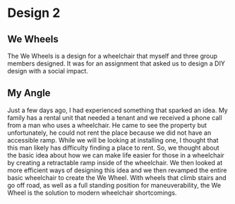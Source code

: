 # Design 2
## We Wheels

The We Wheels is a design for a wheelchair that myself and three group members designed. It was for an assignment that asked us to design a DIY design with a social impact.

## My Angle

Just a few days ago, I had experienced something that sparked an idea. My family has a rental unit that needed a tenant and we received a phone call from a man who uses a wheelchair. He came to see the property but unfortunately, he could not rent the place because we did not have an accessible ramp. While we will be looking at installing one, I thought that this man likely has difficulty finding a place to rent. So, we thought about the basic idea about how we can make life easier for those in a wheelchair by creating a retractable ramp inside of the wheelchair. We then looked at more efficient ways of designing this idea and we then revamped the entire basic wheelchair to create the We Wheel. With wheels that climb stairs and go off road, as well as a full standing position for maneuverability, the We Wheel is the solution to modern wheelchair shortcomings.